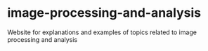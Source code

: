 # image-processing-and-analysis
Website for explanations and examples of topics related to image processing and analysis
